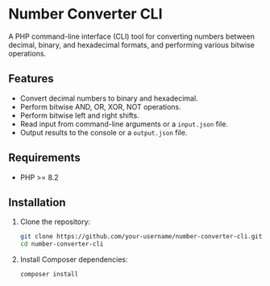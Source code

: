 # Number Converter CLI

A PHP command-line interface (CLI) tool for converting numbers between decimal, binary, and hexadecimal formats, and performing various bitwise operations.

## Features

- Convert decimal numbers to binary and hexadecimal.
- Perform bitwise AND, OR, XOR, NOT operations.
- Perform bitwise left and right shifts.
- Read input from command-line arguments or a `input.json` file.
- Output results to the console or a `output.json` file.

## Requirements

- PHP >= 8.2

## Installation

1. Clone the repository:
   ```bash
   git clone https://github.com/your-username/number-converter-cli.git
   cd number-converter-cli
   ```
2. Install Composer dependencies:
   ```bash
   composer install
   ```
